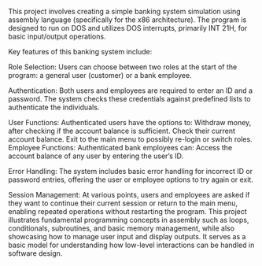 This project involves creating a simple banking system simulation using assembly language (specifically for the x86 architecture). The program is designed to run on DOS and utilizes DOS interrupts, primarily INT 21H, for basic input/output operations.

Key features of this banking system include:

Role Selection: Users can choose between two roles at the start of the program: a general user (customer) or a bank employee.

Authentication: Both users and employees are required to enter an ID and a password. The system checks these credentials against predefined lists to authenticate the individuals.

User Functions: 
Authenticated users have the options to:
Withdraw money, after checking if the account balance is sufficient.
Check their current account balance.
Exit to the main menu to possibly re-login or switch roles.
Employee Functions: Authenticated bank employees can:
Access the account balance of any user by entering the user’s ID.

Error Handling: The system includes basic error handling for incorrect ID or password entries, offering the user or employee options to try again or exit.

Session Management: At various points, users and employees are asked if they want to continue their current session or return to the main menu, enabling repeated operations without restarting the program.
This project illustrates fundamental programming concepts in assembly such as loops, conditionals, subroutines, and basic memory management, while also showcasing how to manage user input and display outputs. It serves as a basic model for understanding how low-level interactions can be handled in software design.
